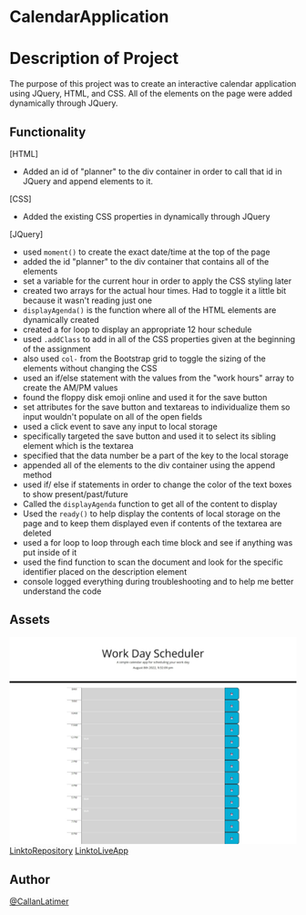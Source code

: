 # CalendarApplication

# Description of Project
The purpose of this project was to create an interactive calendar application using JQuery, HTML, and CSS. All of the elements on the page were added dynamically through JQuery.

## Functionality
[HTML]
* Added an id of "planner" to the div container in order to call that id in JQuery and append elements to it.

[CSS]
* Added the existing CSS properties in dynamically through JQuery

[JQuery]
* used `moment()` to create the exact date/time at the top of the page
* added the id "planner" to the div container that contains all of the elements
* set a variable for the current hour in order to apply the CSS styling later
* created two arrays for the actual hour times. Had to toggle it a little bit because it wasn't reading just one
* `displayAgenda()` is the function where all of the HTML elements are dynamically created
* created a for loop to display an appropriate 12 hour schedule 
* used `.addClass` to add in all of the CSS properties given at the beginning of the assignment
* also used `col-` from the Bootstrap grid to toggle the sizing of the elements without changing the CSS
* used an if/else statement with the values from the "work hours" array to create the AM/PM values
* found the floppy disk emoji online and used it for the save button 
* set attributes for the save button and textareas to individualize them so input wouldn't populate on all of the open fields
* used a click event to save any input to local storage
* specifically targeted the save button and used it to select its sibling element which is the textarea
* specified that the data number be a part of the key to the local storage
* appended all of the elements to the div container using the append method
* used if/ else if statements in order to change the color of the text boxes to show present/past/future
* Called the `displayAgenda` function to get all of the content to display
* Used the `ready()` to help display the contents of local storage on the page and to keep them displayed even if contents of the textarea are deleted
* used a for loop to loop through each time block and see if anything was put inside of it
* used the find function to scan the document and look for the specific identifier placed on the description element
* console logged everything during troubleshooting and to help me better understand the code


## Assets
![Screenshot](./DailyPlanner.jpeg)
[LinktoRepository](https://github.com/Clatimer97/CalendarApplication)
[LinktoLiveApp](https://clatimer97.github.io/CalendarApplication/)

## Author
[@CallanLatimer](https://github.com/Clatimer97)